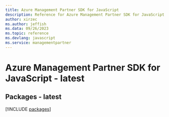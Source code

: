 ```yaml
---
title: Azure Management Partner SDK for JavaScript
description: Reference for Azure Management Partner SDK for JavaScript
author: xirzec
ms.author: jeffish
ms.data: 09/26/2023
ms.topic: reference
ms.devlang: javascript
ms.service: managementpartner
---
```

# Azure Management Partner SDK for JavaScript - latest
## Packages - latest
[!INCLUDE [packages](management-partner-index.md)]